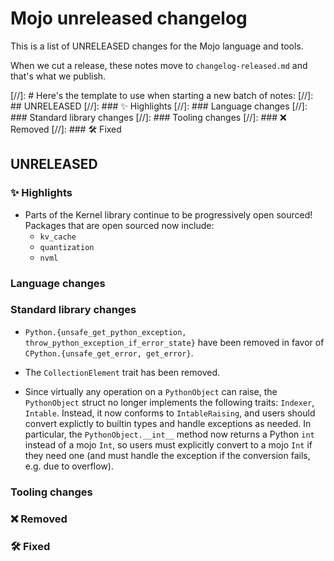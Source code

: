 # Mojo unreleased changelog

This is a list of UNRELEASED changes for the Mojo language and tools.

When we cut a release, these notes move to `changelog-released.md` and that's
what we publish.

[//]: # Here's the template to use when starting a new batch of notes:
[//]: ## UNRELEASED
[//]: ### ✨ Highlights
[//]: ### Language changes
[//]: ### Standard library changes
[//]: ### Tooling changes
[//]: ### ❌ Removed
[//]: ### 🛠️ Fixed

## UNRELEASED

### ✨ Highlights

- Parts of the Kernel library continue to be progressively open sourced!
  Packages that are open sourced now include:
  - `kv_cache`
  - `quantization`
  - `nvml`

### Language changes

### Standard library changes

- `Python.{unsafe_get_python_exception, throw_python_exception_if_error_state}`
  have been removed in favor of `CPython.{unsafe_get_error, get_error}`.

- The `CollectionElement` trait has been removed.

- Since virtually any operation on a `PythonObject` can raise, the
  `PythonObject` struct no longer implements the following traits: `Indexer`,
  `Intable`. Instead, it now conforms to `IntableRaising`, and users should
  convert explictly to builtin types and handle exceptions as needed. In
  particular, the `PythonObject.__int__` method now returns a Python `int`
  instead of a mojo `Int`, so users must explicitly convert to a mojo `Int` if
  they need one (and must handle the exception if the conversion fails, e.g. due
  to overflow).

### Tooling changes

### ❌ Removed

### 🛠️ Fixed
